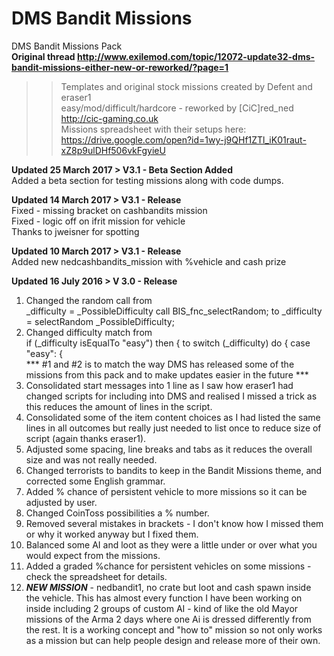 # DMS Bandit Missions
DMS Bandit Missions Pack<br>
<b> Original thread http://www.exilemod.com/topic/12072-update32-dms-bandit-missions-either-new-or-reworked/?page=1 </b><br>
>>	Templates and original stock missions created by Defent and eraser1<br>
>>	easy/mod/difficult/hardcore - reworked by [CiC]red_ned http://cic-gaming.co.uk<br>
>>	Missions spreadsheet with their setups here: https://drive.google.com/open?id=1wy-j9QHf1ZTl_iK01raut-xZ8p9ulDHf506vkFgyieU <br>
>>>>>>>>>>>>>>>>>>>>>>>>>>>>>>>>>>>>>>>>>>>>>>>>>>>>>>>>>>>>>>>>>>>>>>>>>>>>>>>>>

<b>Updated 25 March 2017 > V3.1 - Beta Section Added</b><br>
Added a beta section for testing missions along with code dumps. <br>

<b>Updated 14 March 2017 > V3.1 - Release</b><br>
Fixed - missing bracket on cashbandits mission <br>
Fixed - logic off on ifrit mission for vehicle <br>
Thanks to jweisner for spotting <br>

<b>Updated 10 March 2017 > V3.1 - Release</b><br>
Added new nedcashbandits_mission with %vehicle and cash prize <br>

<b>Updated 16 July 2016 > V 3.0 - Release</b><br>
1. Changed the random call from <br>
_difficulty = _PossibleDifficulty call BIS_fnc_selectRandom;
to
_difficulty = selectRandom _PossibleDifficulty;<br>
2. Changed difficulty match from <br>
if (_difficulty isEqualTo "easy") then {
to
switch (_difficulty) do
{	case "easy":	{<br>
*** #1 and #2 is to match the way DMS has released some of the missions from this pack and to make updates easier in the future ***<br>
3. Consolidated start messages into 1 line as I saw how eraser1 had changed scripts for including into DMS and realised I missed a trick as this reduces the amount of lines in the script.<br>
4. Consolidated some of the item content choices as I had listed the same lines in all outcomes but really just needed to list once to reduce size of script (again thanks eraser1).<br>
5. Adjusted some spacing, line breaks and tabs as it reduces the overall size and was not really needed.<br>
6. Changed terrorists to bandits to keep in the Bandit Missions theme, and corrected some English grammar.<br>
7. Added % chance of persistent vehicle to more missions so it can be adjusted by user.
8. Changed CoinToss possibilities a % number.<br>
9. Removed several mistakes in brackets - I don't know how I missed them or why it worked anyway but I fixed them.<br>
10. Balanced some AI and loot as they were a little under or over what you would expect from the missions.<br>
11. Added a graded %chance for persistent vehicles on some missions - check the spreadsheet for details.<br>
12. ***NEW MISSION*** - nedbandit1, no crate but loot and cash spawn inside the vehicle. This has almost every function I have been working on inside including 2 groups of custom AI - kind of like the old Mayor missions of the Arma 2 days where one Ai is dressed differently from the rest. It is a working concept and "how to" mission so not only works as a mission but can help people design and release more of their own.<br>
